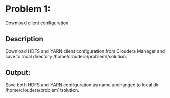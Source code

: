 # Problem 1: 
Download client configuration. 
## Description
Download HDFS and YARN client configuration from Cloudera Manager and save to local directory /home/cloudera/problem1/solution.
## Output: 
Save both HDFS and YARN configuration as name unchanged to local dir /home/cloudera/problem1/solution.
